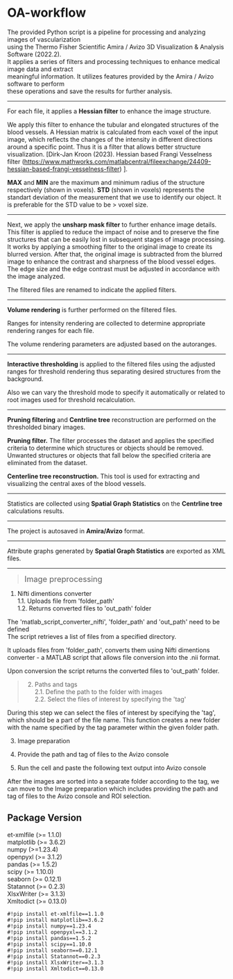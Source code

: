 
# OA-workflow
The provided Python script is a pipeline for processing and analyzing images of vascularization  
using the Thermo Fisher Scientific Amira / Avizo 3D Visualization & Analysis Software (2022.2).  
It applies a series of filters and processing techniques to enhance medical image data and extract  
meaningful information. It utilizes features provided by the Amira / Avizo software to perform  
these operations and save the results for further analysis.

---
For each file, it applies a **Hessian filter** to enhance the image structure.  

We apply this filter to enhance the tubular and elongated structures of the blood vessels. A Hessian matrix is calculated from each voxel of the input image, which reflects the changes of the intensity in different directions around a specific point. 
Thus it is a filter that allows better structure visualization.
[Dirk-Jan Kroon (2023). Hessian based Frangi Vesselness filter (https://www.mathworks.com/matlabcentral/fileexchange/24409-hessian-based-frangi-vesselness-filter) ].  

**MAX** and **MIN** are the maximum and minimum radius of the structure respectively (shown in voxels). **STD** (shown in voxels) represents the standart deviation of the measurement that we use to identify our object. It is preferable for the STD value to be > voxel size.  

---
Next, we apply the **unsharp mask filter** to further enhance image details.
This filter is applied to reduce the impact of noise and to preserve the fine structures that can be easily lost in subsequent stages of image processing. It works by applying a smoothing filter to the original image to create its blurred version. After that, the original image is subtracted from the blurred image to enhance the contrast and sharpness of the blood vessel edges. The edge size and the edge contrast must be adjusted in accordance with the image analyzed.

The filtered files are renamed to indicate the applied filters.

---
**Volume rendering** is further performed on the filtered files.

Ranges for intensity rendering are collected to determine appropriate rendering ranges for each file.

The volume rendering parameters are adjusted based on the autoranges.  

---
**Interactive thresholding** is applied to the filtered files using the adjusted ranges for threshold rendering thus separating desired structures from the background.  

Also we can vary the threshold mode to specify it automatically or related to root images used for threshold recalculation.

---
**Pruning filtering** and **Centrline tree** reconstruction are performed on the thresholded binary images.

**Pruning filter.** The filter processes the dataset and applies the specified criteria to determine which structures or objects should be removed. 
Unwanted structures or objects that fall below the specified criteria are eliminated from the dataset.

**Centerline tree reconstruction.** This tool is used for extracting and visualizing the central axes of the blood vessels. 

---
Statistics are collected using **Spatial Graph Statistics** on the **Centrline tree** calculations results.

---
The project is autosaved in **Amira/Avizo** format.

---
Attribute graphs generated by **Spatial Graph Statistics** are exported as XML files.

---

><font size='4'>Image preprocessing</font>
1. Nifti dimentions converter  
  1.1. Uploads file from 'folder_path'  
  1.2. Returns converted files to 'out_path' folder

The 'matlab_script_converter_nifti', 'folder_path' and 'out_path' need to be defined  
The script retrieves a list of files from a specified directory. 

It uploads files from 'folder_path', converts them using Nifti dimentions converter - a MATLAB script that allows file conversion into the .nii format. 

Upon conversion the script returns the converted files to 'out_path' folder.


>2. Paths and tags  
  2.1. Define the path to the folder with images  
  2.2. Select the files of interest by specifying the 'tag'  


During this step we can select the files of interest by specifying the 'tag', which should be a part of the file name. This function creates a new folder with the name specified by the tag parameter within the given folder path.

3. Image preparation

1.   Provide the path and tag of files to the Avizo console
2.   Run the cell and paste the following text output into Avizo console



After the images are sorted into a separate folder according to the tag, we can move to the Image preparation  which includes providing the path and tag of files to the Avizo console and ROI selection.







Package                  Version
---------------------------------
et-xmlfile 	 (>= 1.1.0)  
matplotlib 	 (>= 3.6.2)  
numpy 		     (>=1.23.4)  
openpyxl 	   (>= 3.1.2)  
pandas  	    (>= 1.5.2)  
scipy 		     (>= 1.10.0)  
seaborn	     (>= 0.12.1)  
Statannot 	  (>= 0.2.3)  
XlsxWriter 	 (>= 3.1.3)  
Xmltodict 	  (>= 0.13.0)  
```
#!pip install et-xmlfile==1.1.0
#!pip install matplotlib==3.6.2
#!pip install numpy==1.23.4
#!pip install openpyxl==3.1.2
#!pip install pandas==1.5.2
#!pip install scipy==1.10.0
#!pip install seaborn==0.12.1
#!pip install Statannot==0.2.3
#!pip install XlsxWriter==3.1.3
#!pip install Xmltodict==0.13.0
```

